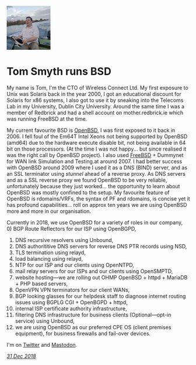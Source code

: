<p><a href="/" alt="avatar" title="home page"><img src="ogmaconnect.jpeg" class="w3"></a></p>

# Tom Smyth runs BSD

My name is Tom, I'm the CTO  of Wireless Connect Ltd. My first
exposure to Unix was Solaris back in the year 2000, I got an
educational discount for Solaris for x86 systems, I also got to use
it by sneaking into the Telecoms Lab in my University, Dublin City
University. Around the same time I was a member of Redbrick and had
a shell account on mother.redbrick.ie which was running FreeBSD at
the time.

My current favourite BSD is [OpenBSD], I was first exposed to it
back in 2006. I fell foul of the Em64T Intel Xeons not being supported
by OpenBSD (amd64) due to the hardware execute disable bit, not
being available in 64 bit on those processors. (At the time I was
not happy... but since realised it was the right call by OpenBSD
project).  I also used [FreeBSD] + Dummynet for WAN link Simulation
and Testing.at around 2007. I had better success with OpenBSD around
2009 where I used it as a DNS (BIND) server, and as an SSL terminator
using _stunnel_ ahead of a reverse proxy. As DNS servers and as a
SSL reverse proxy we found OpenBSD to be very reliable, unfortunately
because they just worked...  the opportunity to learn about OpenBSD
was mostly confined to the setup. My favourite feature of OpenBSD
is rdomains/VRFs, the syntax of PF and rdomains, is concise yet it
has profound capabilities... roll on approx ten years we are using
OpenBSD more and more in our organisation.

Currently in 2018, we use OpenBSD for a variety of roles in our company,<br>
0) BGP Route Reflectors for our ISP using OpenBGPD,<br>
1) DNS recursive resolvers using Unbound,<br>
2) DNS authorititive DNS servers for reverse DNS PTR records using NSD,<br>
3) TLS termination using relayd,<br>
4) load balancing using relayd,<br>
5) NTP for our ISP and our clients using OpenNTPD,<br>
6) mail relay servers for our ISPs and our clients using OpenSMPTD,<br>
7) website hosting&mdash;we are rolling out OHMP OpenBSD + httpd + MariaDB + PHP based servers,<br>
8) OpenVPN VPN terminators for our client WANs,<br>
9) BGP looking glasses for our helpdesk staff to diagnose internet routing issues using BGPLG CGI + OpenBGPD + httpd,<br>
10) internal ISP certificate authority infrastructure,<br>
11) filtering DNS infrastructure for business clients (Optional&mdash;opt-in service) using Unbound,<br>
12) we are using OpenBSD as our preferred CPE OS (client premises equipment), for business firewalls and fail-over devices.

I'm on [Twitter](https://twitter.com/ogmaconnect1) and
[Mastodon](https://bsd.network/@ogmaconnect).

_[31 Dec 2018](/raw/people/ogmaconnect.md)_

[FreeBSD]: https://www.freebsd.org/
[OpenBSD]: https://www.openbsd.org/
